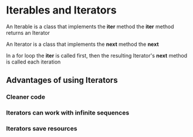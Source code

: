 # Iterables and Iterators

An Iterable is a class that implements the __iter__ method
the __iter__ method returns an Iterator


An Iterator is a class that implements the __next__ method
the __next__

In a for loop the __iter__ is called first, then the resulting
Iterator's __next__ method is called each iteration

## Advantages of using Iterators

### Cleaner code
### Iterators can work with infinite sequences
### Iterators save resources